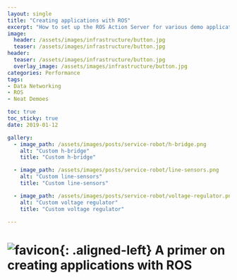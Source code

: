 ```yaml
---
layout: single
title: "Creating applications with ROS"
excerpt: "How to set up the ROS Action Server for various demo applications."
image:
  header: /assets/images/infrastructure/button.jpg
  teaser: /assets/images/infrastructure/button.jpg
header:
  teaser: /assets/images/infrastructure/button.jpg
  overlay_image: /assets/images/infrastructure/button.jpg
categories: Performance
tags:
- Data Networking
- ROS
- Neat Demoes

toc: true
toc_sticky: true
date: 2019-01-12

gallery:
  - image_path: /assets/images/posts/service-robot/h-bridge.png
    alt: "Custom h-bridge"
    title: "Custom h-bridge"

  - image_path: /assets/images/posts/service-robot/line-sensors.png
    alt: "Custom line-sensors"
    title: "Custom line-sensors"

  - image_path: /assets/images/posts/service-robot/voltage-regulator.png
    alt: "Custom voltage regulator"
    title: "Custom voltage regulator"

---
```


# ![favicon](/assets/images/favicon.jpg){: .aligned-left} A primer on creating applications with ROS
